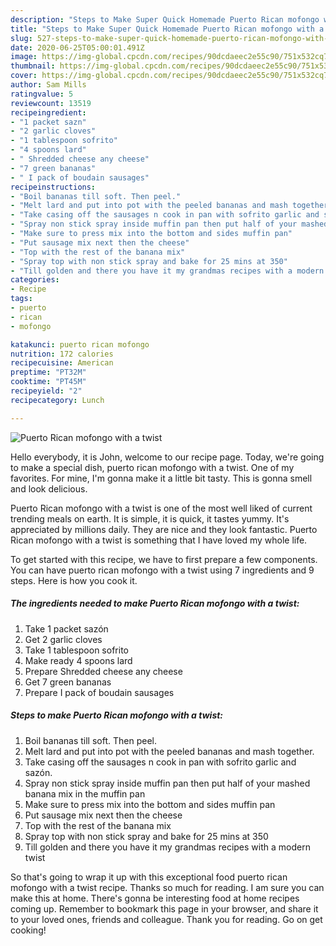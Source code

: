 ```yaml
---
description: "Steps to Make Super Quick Homemade Puerto Rican mofongo with a twist"
title: "Steps to Make Super Quick Homemade Puerto Rican mofongo with a twist"
slug: 527-steps-to-make-super-quick-homemade-puerto-rican-mofongo-with-a-twist
date: 2020-06-25T05:00:01.491Z
image: https://img-global.cpcdn.com/recipes/90dcdaeec2e55c90/751x532cq70/puerto-rican-mofongo-with-a-twist-recipe-main-photo.jpg
thumbnail: https://img-global.cpcdn.com/recipes/90dcdaeec2e55c90/751x532cq70/puerto-rican-mofongo-with-a-twist-recipe-main-photo.jpg
cover: https://img-global.cpcdn.com/recipes/90dcdaeec2e55c90/751x532cq70/puerto-rican-mofongo-with-a-twist-recipe-main-photo.jpg
author: Sam Mills
ratingvalue: 5
reviewcount: 13519
recipeingredient:
- "1 packet sazn"
- "2 garlic cloves"
- "1 tablespoon sofrito"
- "4 spoons lard"
- " Shredded cheese any cheese"
- "7 green bananas"
- " I pack of boudain sausages"
recipeinstructions:
- "Boil bananas till soft. Then peel."
- "Melt lard and put into pot with the peeled bananas and mash together."
- "Take casing off the sausages n cook in pan with sofrito garlic and sazón."
- "Spray non stick spray inside muffin pan then put half of your mashed banana mix in the muffin pan"
- "Make sure to press mix into the bottom and sides muffin pan"
- "Put sausage mix next then the cheese"
- "Top with the rest of the banana mix"
- "Spray top with non stick spray and bake for 25 mins at 350"
- "Till golden and there you have it my grandmas recipes with a modern twist"
categories:
- Recipe
tags:
- puerto
- rican
- mofongo

katakunci: puerto rican mofongo 
nutrition: 172 calories
recipecuisine: American
preptime: "PT32M"
cooktime: "PT45M"
recipeyield: "2"
recipecategory: Lunch

---
```



![Puerto Rican mofongo with a twist](https://img-global.cpcdn.com/recipes/90dcdaeec2e55c90/751x532cq70/puerto-rican-mofongo-with-a-twist-recipe-main-photo.jpg)

Hello everybody, it is John, welcome to our recipe page. Today, we're going to make a special dish, puerto rican mofongo with a twist. One of my favorites. For mine, I'm gonna make it a little bit tasty. This is gonna smell and look delicious.



Puerto Rican mofongo with a twist is one of the most well liked of current trending meals on earth. It is simple, it is quick, it tastes yummy. It's appreciated by millions daily. They are nice and they look fantastic. Puerto Rican mofongo with a twist is something that I have loved my whole life.


To get started with this recipe, we have to first prepare a few components. You can have puerto rican mofongo with a twist using 7 ingredients and 9 steps. Here is how you cook it.

<!--inarticleads1-->

##### The ingredients needed to make Puerto Rican mofongo with a twist:

1. Take 1 packet sazón
1. Get 2 garlic cloves
1. Take 1 tablespoon sofrito
1. Make ready 4 spoons lard
1. Prepare  Shredded cheese any cheese
1. Get 7 green bananas
1. Prepare  I pack of boudain sausages




<!--inarticleads2-->

##### Steps to make Puerto Rican mofongo with a twist:

1. Boil bananas till soft. Then peel.
1. Melt lard and put into pot with the peeled bananas and mash together.
1. Take casing off the sausages n cook in pan with sofrito garlic and sazón.
1. Spray non stick spray inside muffin pan then put half of your mashed banana mix in the muffin pan
1. Make sure to press mix into the bottom and sides muffin pan
1. Put sausage mix next then the cheese
1. Top with the rest of the banana mix
1. Spray top with non stick spray and bake for 25 mins at 350
1. Till golden and there you have it my grandmas recipes with a modern twist




So that's going to wrap it up with this exceptional food puerto rican mofongo with a twist recipe. Thanks so much for reading. I am sure you can make this at home. There's gonna be interesting food at home recipes coming up. Remember to bookmark this page in your browser, and share it to your loved ones, friends and colleague. Thank you for reading. Go on get cooking!
